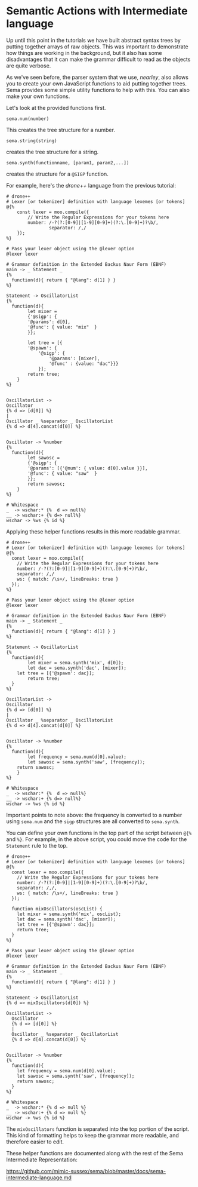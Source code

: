 # Semantic Actions with Intermediate language

Up until this point in the tutorials we have built abstract syntax trees by putting together arrays of raw objects.  This was important to demonstrate how things are working in the background, but it also has some disadvantages that it can make the grammar difficult to read as the objects are quite verbose.  

As we've seen before, the parser system that we use, *nearley*, also allows you to create your own JavaScript functions to aid putting together trees.  Sema provides some simple utility functions to help with this. You can also make your own functions. 

Let's look at the provided functions first.

```
sema.num(number)
```

This creates the tree structure for a number.

```
sema.string(string)
```

creates the tree structure for a string.

```
sema.synth(functionname, [param1, param2,...])
```

creates the structure for a ```@SIGP``` function.

For example, here's the *drone++* language from the previous tutorial:

```
# drone++
# Lexer [or tokenizer] definition with language lexemes [or tokens]
@{%
    const lexer = moo.compile({
        // Write the Regular Expressions for your tokens here  
        number: /-?(?:[0-9]|[1-9][0-9]+)(?:\.[0-9]+)?\b/,
                separator: /,/
    });
%}

# Pass your lexer object using the @lexer option
@lexer lexer

# Grammar definition in the Extended Backus Naur Form (EBNF)
main -> _ Statement _
{%
  function(d){ return { "@lang": d[1] } }
%}

Statement -> OscillatorList
{%
  function(d){
        let mixer =
        {'@sigp': {
        '@params': d[0],
        '@func': { value: "mix"  }
        }};

        let tree = [{
        '@spawn': {
            '@sigp': {
                '@params': [mixer],
                '@func' : {value: "dac"}}}
            }];
        return tree;
    }
%}


OscillatorList ->
Oscillator
{% d => [d[0]] %}
|
Oscillator _ %separator _ OscillatorList
{% d => d[4].concat(d[0]) %}


Oscillator -> %number
{%
  function(d){
        let sawosc =
        {'@sigp': {
        '@params': [{'@num': { value: d[0].value }}],
        '@func': { value: "saw"  }
        }};
        return sawosc;
    }
%}

# Whitespace
_  -> wschar:* {%  d => null%}
__ -> wschar:+ {% d=> null%}
wschar -> %ws {% id %}
```

Applying these helper functions results in this more readable grammar.

```
# drone++
# Lexer [or tokenizer] definition with language lexemes [or tokens]
@{%
  const lexer = moo.compile({
    // Write the Regular Expressions for your tokens here  
    number: /-?(?:[0-9]|[1-9][0-9]+)(?:\.[0-9]+)?\b/,
    separator: /,/
    ws: { match: /\s+/, lineBreaks: true } 
  });
%}

# Pass your lexer object using the @lexer option
@lexer lexer

# Grammar definition in the Extended Backus Naur Form (EBNF)
main -> _ Statement _
{%
  function(d){ return { "@lang": d[1] } }
%}

Statement -> OscillatorList
{%
  function(d){
		let mixer = sema.synth('mix', d[0]);
		let dac = sema.synth('dac', [mixer]);
    let tree = [{'@spawn': dac}];
		return tree;
  }
%}

OscillatorList ->
Oscillator
{% d => [d[0]] %}
|
Oscillator _ %separator _ OscillatorList
{% d => d[4].concat(d[0]) %}


Oscillator -> %number
{%
  function(d){
		let frequency = sema.num(d[0].value);
		let sawosc = sema.synth('saw', [frequency]);
    return sawosc;
    }
%}

# Whitespace
_  -> wschar:* {%  d => null%}
__ -> wschar:+ {% d=> null%}
wschar -> %ws {% id %}
```

Important points to note above:  the frequency is converted to a number using ```sema.num``` and the `sigp` structures are all converted to ```sema.synth```.

You can define your own functions in the top part of the script between ```@{%``` and ```%}```.  For example, in the above script, you could move the code for the ```Statement``` rule to the top.

```
# drone++
# Lexer [or tokenizer] definition with language lexemes [or tokens]
@{%
  const lexer = moo.compile({
    // Write the Regular Expressions for your tokens here  
    number: /-?(?:[0-9]|[1-9][0-9]+)(?:\.[0-9]+)?\b/,
    separator: /,/,
    ws: { match: /\s+/, lineBreaks: true } 
  });

  function mixOscillators(oscList) {
    let mixer = sema.synth('mix', oscList);
    let dac = sema.synth('dac', [mixer]);
    let tree = [{'@spawn': dac}];
    return tree;
  }
%}

# Pass your lexer object using the @lexer option
@lexer lexer

# Grammar definition in the Extended Backus Naur Form (EBNF)
main -> _ Statement _
{%
  function(d){ return { "@lang": d[1] } }
%}

Statement -> OscillatorList
{% d => mixOscillators(d[0]) %}

OscillatorList ->
  Oscillator
  {% d => [d[0]] %}
  |
  Oscillator _ %separator _ OscillatorList
  {% d => d[4].concat(d[0]) %}


Oscillator -> %number
{%
  function(d){
    let frequency = sema.num(d[0].value);
    let sawosc = sema.synth('saw', [frequency]);
    return sawosc;
  }
%}

# Whitespace
_  -> wschar:* {% d => null %}
__ -> wschar:+ {% d => null %}
wschar -> %ws {% id %}
```

The `mixOscillators` function is separated into the top portion of the script.  This kind of formatting helps to keep the grammar more readable, and therefore easier to edit.

These helper functions are documented along with the rest of the Sema Intermediate Representation: 

https://github.com/mimic-sussex/sema/blob/master/docs/sema-intermediate-language.md
